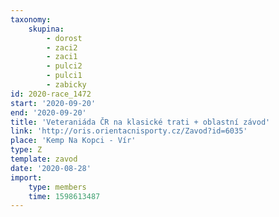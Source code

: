 ```yaml
---
taxonomy:
    skupina:
        - dorost
        - zaci2
        - zaci1
        - pulci2
        - pulci1
        - zabicky
id: 2020-race_1472
start: '2020-09-20'
end: '2020-09-20'
title: 'Veteraniáda ČR na klasické trati + oblastní závod'
link: 'http://oris.orientacnisporty.cz/Zavod?id=6035'
place: 'Kemp Na Kopci - Vír'
type: Z
template: zavod
date: '2020-08-28'
import:
    type: members
    time: 1598613487
---
```


